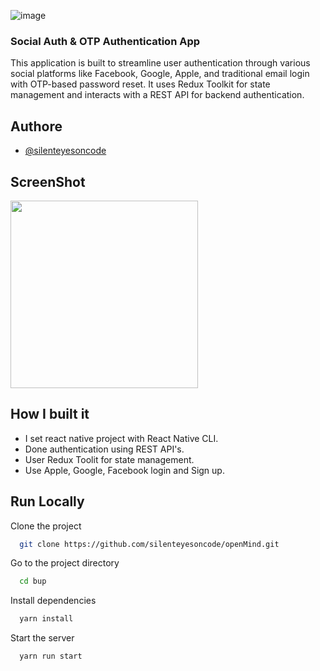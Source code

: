 ![image](https://user-images.githubusercontent.com/46851135/236486477-fd94faaf-6efb-4559-8bb7-4d72adba25a7.svg)


### Social Auth & OTP Authentication App

This application is built to streamline user authentication through various social platforms like Facebook, Google, Apple, and traditional email login with OTP-based password reset. It uses Redux Toolkit for state management and interacts with a REST API for backend authentication.

<!-- [![Watch the video](http://i3.ytimg.com/vi/_1YkhggKChk/hqdefault.jpg)](https://youtu.be/_1YkhggKChk) -->


## Authore

- [@silenteyesoncode](https://github.com/chbilalramzan)

## ScreenShot
<img src="https://user-images.githubusercontent.com/46851135/232449785-1c9789b2-f99e-4c3f-86e2-f53697bc8b28.jpg"  width="300" >


## How I built it
- I set react native project with React Native CLI.
- Done authentication using REST API's.
- User Redux Toolit for state management.
- Use Apple, Google, Facebook login and Sign up.

 
 ## Run Locally

Clone the project

```bash
  git clone https://github.com/silenteyesoncode/openMind.git
```

Go to the project directory

```bash
  cd bup
```

Install dependencies

```bash
  yarn install
```

Start the server

```bash
  yarn run start
```

